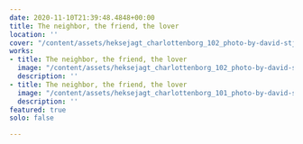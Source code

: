 ```yaml
---
date: 2020-11-10T21:39:48.4848+00:00
title: The neighbor, the friend, the lover
location: ''
cover: "/content/assets/heksejagt_charlottenborg_102_photo-by-david-stjernholm.jpg"
works:
- title: The neighbor, the friend, the lover
  image: "/content/assets/heksejagt_charlottenborg_102_photo-by-david-stjernholm.jpg"
  description: ''
- title: The neighbor, the friend, the lover
  image: "/content/assets/heksejagt_charlottenborg_101_photo-by-david-stjernholm.jpg"
  description: ''
featured: true
solo: false

---
```

